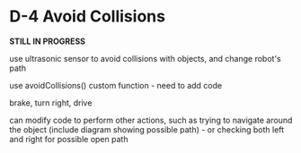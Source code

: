 # D-4 Avoid Collisions

**STILL IN PROGRESS**

use ultrasonic sensor to avoid collisions with objects, and change robot's path

use avoidCollisions\(\) custom function - need to add code

brake, turn right, drive

can modify code to perform other actions, such as trying to navigate around the object \(include diagram showing possible path\) - or checking both left and right for possible open path

